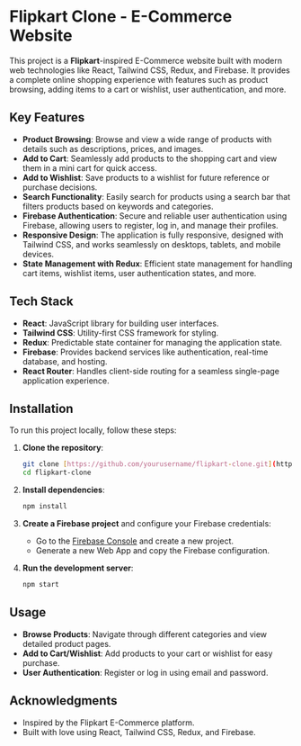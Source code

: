 # Flipkart Clone - E-Commerce Website

This project is a **Flipkart**-inspired E-Commerce website built with modern web technologies like React, Tailwind CSS, Redux, and Firebase. It provides a complete online shopping experience with features such as product browsing, adding items to a cart or wishlist, user authentication, and more.

## Key Features
- **Product Browsing**: Browse and view a wide range of products with details such as descriptions, prices, and images.
- **Add to Cart**: Seamlessly add products to the shopping cart and view them in a mini cart for quick access.
- **Add to Wishlist**: Save products to a wishlist for future reference or purchase decisions.
- **Search Functionality**: Easily search for products using a search bar that filters products based on keywords and categories.
- **Firebase Authentication**: Secure and reliable user authentication using Firebase, allowing users to register, log in, and manage their profiles.
- **Responsive Design**: The application is fully responsive, designed with Tailwind CSS, and works seamlessly on desktops, tablets, and mobile devices.
- **State Management with Redux**: Efficient state management for handling cart items, wishlist items, user authentication states, and more.

## Tech Stack
- **React**: JavaScript library for building user interfaces.
- **Tailwind CSS**: Utility-first CSS framework for styling.
- **Redux**: Predictable state container for managing the application state.
- **Firebase**: Provides backend services like authentication, real-time database, and hosting.
- **React Router**: Handles client-side routing for a seamless single-page application experience.

## Installation

To run this project locally, follow these steps:

1. **Clone the repository**:

    ```bash
    git clone [https://github.com/yourusername/flipkart-clone.git](https://github.com/shalu1529/flipkar-clone.git)
    cd flipkart-clone
    ```
2. **Install dependencies**:

    ```bash
    npm install
    ```

3. **Create a Firebase project** and configure your Firebase credentials:

   - Go to the [Firebase Console](https://console.firebase.google.com/) and create a new project.
   - Generate a new Web App and copy the Firebase configuration.
     
4. **Run the development server**:

    ```bash
    npm start
    ```
    
## Usage

- **Browse Products**: Navigate through different categories and view detailed product pages.
- **Add to Cart/Wishlist**: Add products to your cart or wishlist for easy purchase.
- **User Authentication**: Register or log in using email and password.

## Acknowledgments

- Inspired by the Flipkart E-Commerce platform.
- Built with love using React, Tailwind CSS, Redux, and Firebase.
